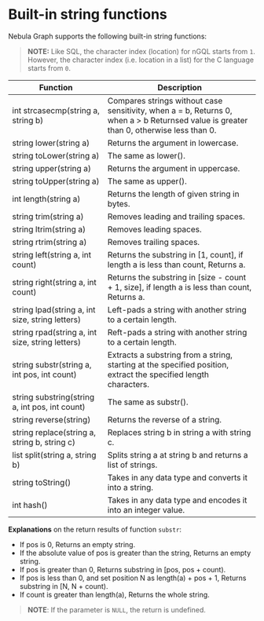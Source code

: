 # Built-in string functions

Nebula Graph supports the following built-in string functions:

> **NOTE:** Like SQL, the character index (location) for nGQL starts from `1`. However, the character index (i.e. location in a list) for the C language starts from `0`.

Function| Description |
----  |  ----|
int strcasecmp(string a, string b) | Compares strings without case sensitivity, when a = b, Returns 0, when a > b Returnsed value is greater than 0, otherwise less than 0. |
string lower(string a) | Returns the argument in lowercase. |
string toLower(string a) | The same as lower(). |
string upper(string a) | Returns the argument in uppercase. |
string toUpper(string a) | The same as upper(). |
int length(string a) | Returns the length of given string in bytes. |
string trim(string a) | Removes leading and trailing spaces. |
string ltrim(string a) | Removes leading spaces. |
string rtrim(string a) | Removes trailing spaces. |
string left(string a, int count) | Returns the substring in [1, count], if length a is less than count, Returns a. |
string right(string a, int count) | Returns the substring in [size - count + 1, size], if length a is less than count, Returns a. |
string lpad(string a, int size, string letters) | Left-pads a string with another string to a certain length.|
string rpad(string a, int size, string letters)| Reft-pads a string with another string to a certain length.  |
string substr(string a, int pos, int count) | Extracts a substring from a string, starting at the specified position, extract the specified length characters. |
string substring(string a, int pos, int count) | The same as substr(). |
string reverse(string) | Returns the reverse of a string.
string replace(string a, string b, string c) | Replaces string b in string a with string c.
list split(string a, string b) | Splits string a at string b and returns a list of strings.
string toString() | Takes in any data type and converts it into a string.
int hash() | Takes in any data type and encodes it into an integer value. |

<!-- md5sum() | compute the md5 | -->

**Explanations** on the return results of function `substr`:

- If pos is 0, Returns an empty string.
- If the absolute value of pos is greater than the string, Returns an empty string.
- If pos is greater than 0, Returns substring in [pos, pos + count).
- If pos is less than 0, and set position N as length(a) + pos + 1, Returns substring in [N, N + count).
- If count is greater than length(a), Returns the whole string.

> **NOTE**: If the parameter is `NULL`, the return is undefined.
